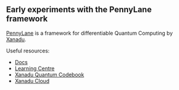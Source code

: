 ## Early experiments with the PennyLane framework

[PennyLane](https://pennylane.ai) is a framework for differentiable Quantum Computing by [Xanadu](https://xanadu.ai).

Useful resources:
* [Docs](https://docs.pennylane.ai)
* [Learning Centre](https://pennylane.ai/qml/)
* [Xanadu Quantum Codebook](https://codebook.xanadu.ai)
* [Xanadu Cloud](https://cloud.xanadu.ai)


